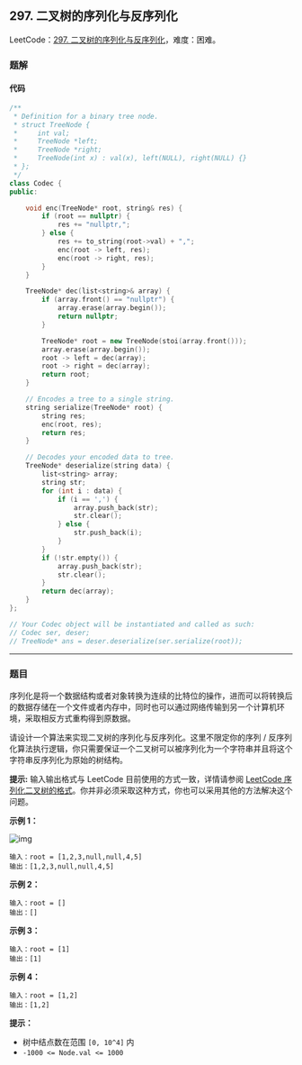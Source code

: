 ## 297. 二叉树的序列化与反序列化

LeetCode：[297. 二叉树的序列化与反序列化](https://leetcode.cn/problems/serialize-and-deserialize-binary-tree/)，难度：困难。

### 题解

#### 代码

```c++
/**
 * Definition for a binary tree node.
 * struct TreeNode {
 *     int val;
 *     TreeNode *left;
 *     TreeNode *right;
 *     TreeNode(int x) : val(x), left(NULL), right(NULL) {}
 * };
 */
class Codec {
public:

    void enc(TreeNode* root, string& res) {
        if (root == nullptr) {
            res += "nullptr,";
        } else {
            res += to_string(root->val) + ",";
            enc(root -> left, res);
            enc(root -> right, res);
        }
    }

    TreeNode* dec(list<string>& array) {
        if (array.front() == "nullptr") {
            array.erase(array.begin());
            return nullptr;
        }

        TreeNode* root = new TreeNode(stoi(array.front()));
        array.erase(array.begin());
        root -> left = dec(array);
        root -> right = dec(array);
        return root;
    }

    // Encodes a tree to a single string.
    string serialize(TreeNode* root) {
        string res;
        enc(root, res);
        return res;
    }

    // Decodes your encoded data to tree.
    TreeNode* deserialize(string data) {
        list<string> array;
        string str;
        for (int i : data) {
            if (i == ',') {
                array.push_back(str);
                str.clear();
            } else {
                str.push_back(i);
            }
        }
        if (!str.empty()) {
            array.push_back(str);
            str.clear();
        }
        return dec(array);
    }
};

// Your Codec object will be instantiated and called as such:
// Codec ser, deser;
// TreeNode* ans = deser.deserialize(ser.serialize(root));
```



---



### 题目

序列化是将一个数据结构或者对象转换为连续的比特位的操作，进而可以将转换后的数据存储在一个文件或者内存中，同时也可以通过网络传输到另一个计算机环境，采取相反方式重构得到原数据。

请设计一个算法来实现二叉树的序列化与反序列化。这里不限定你的序列 / 反序列化算法执行逻辑，你只需要保证一个二叉树可以被序列化为一个字符串并且将这个字符串反序列化为原始的树结构。

**提示:** 输入输出格式与 LeetCode 目前使用的方式一致，详情请参阅 [LeetCode 序列化二叉树的格式](https://leetcode.cn/faq/#binary-tree)。你并非必须采取这种方式，你也可以采用其他的方法解决这个问题。

 

**示例 1：**

![img](https://gitee.com/xwl66/leetcode/raw/master/image/297-serdeser.jpg)

```
输入：root = [1,2,3,null,null,4,5]
输出：[1,2,3,null,null,4,5]
```

**示例 2：**

```
输入：root = []
输出：[]
```

**示例 3：**

```
输入：root = [1]
输出：[1]
```

**示例 4：**

```
输入：root = [1,2]
输出：[1,2]
```

 

**提示：**

- 树中结点数在范围 `[0, 10^4]` 内
- `-1000 <= Node.val <= 1000`


